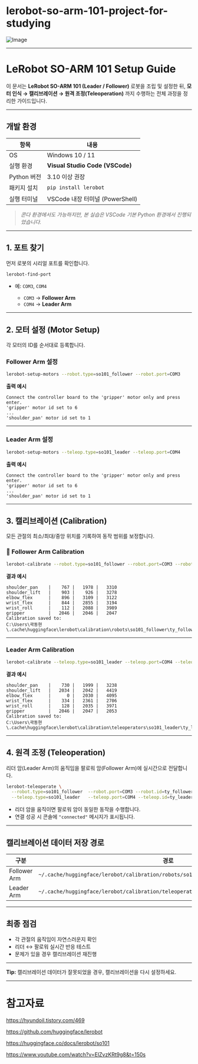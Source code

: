 # lerobot-so-arm-101-project-for-studying
![Image](https://github.com/user-attachments/assets/bbfb79ad-0a2f-4016-ad69-124146166fcf)

---


# LeRobot SO-ARM 101 Setup Guide

이 문서는 **LeRobot SO-ARM 101 (Leader / Follower)** 로봇을 조립 및 설정한 뒤,
**모터 인식 → 캘리브레이션 → 원격 조정(Teleoperation)** 까지 수행하는 전체 과정을 정리한 가이드입니다.

---

## 개발 환경

| 항목        | 내용                              |
| --------- | ------------------------------- |
| OS        | Windows 10 / 11                 |
| 실행 환경     | **Visual Studio Code (VSCode)** |
| Python 버전 | 3.10 이상 권장                      |
| 패키지 설치    | `pip install lerobot`           |
| 실행 터미널    | VSCode 내장 터미널 (PowerShell)      |

>  *콘다 환경에서도 가능하지만, 본 실습은 VSCode 기본 Python 환경에서 진행되었습니다.*

---

## 1. 포트 찾기

먼저 로봇의 시리얼 포트를 확인합니다.

```bash
lerobot-find-port
```

* 예: `COM3`, `COM4`

  * `COM3` → **Follower Arm**
  * `COM4` → **Leader Arm**

---

## 2. 모터 설정 (Motor Setup)

각 모터의 ID를 순서대로 등록합니다.

### Follower Arm 설정

```bash
lerobot-setup-motors --robot.type=so101_follower --robot.port=COM3
```

**출력 예시**

```
Connect the controller board to the 'gripper' motor only and press enter.
'gripper' motor id set to 6
...
'shoulder_pan' motor id set to 1
```

---

### Leader Arm 설정

```bash
lerobot-setup-motors --teleop.type=so101_leader --teleop.port=COM4
```

**출력 예시**

```
Connect the controller board to the 'gripper' motor only and press enter.
'gripper' motor id set to 6
...
'shoulder_pan' motor id set to 1
```

---

## 3. 캘리브레이션 (Calibration)

모든 관절의 최소/최대/중앙 위치를 기록하여 동작 범위를 보정합니다.

### 🦿 Follower Arm Calibration

```bash
lerobot-calibrate --robot.type=so101_follower --robot.port=COM3 --robot.id=ty_follower_arm
```

**결과 예시**

```
shoulder_pan    |    767 |   1978 |   3310
shoulder_lift   |    903 |    926 |   3278
elbow_flex      |    896 |   3109 |   3122
wrist_flex      |    844 |   2855 |   3194
wrist_roll      |    112 |   2088 |   3989
gripper         |   2046 |   2046 |   2047
Calibration saved to:
C:\Users\곽동현\.cache\huggingface\lerobot\calibration\robots\so101_follower\ty_follower_arm.json
```

---

### Leader Arm Calibration

```bash
lerobot-calibrate --teleop.type=so101_leader --teleop.port=COM4 --teleop.id=ty_leader_arm
```

**결과 예시**

```
shoulder_pan    |    730 |   1999 |   3238
shoulder_lift   |   2034 |   2042 |   4419
elbow_flex      |      0 |   2030 |   4095
wrist_flex      |    334 |   2361 |   2706
wrist_roll      |    128 |   2035 |   3971
gripper         |   2046 |   2047 |   2053
Calibration saved to:
C:\Users\곽동현\.cache\huggingface\lerobot\calibration\teleoperators\so101_leader\ty_leader_arm.json
```

---

## 4. 원격 조정 (Teleoperation)

리더 암(Leader Arm)의 움직임을 팔로워 암(Follower Arm)에 실시간으로 전달합니다.

```bash
lerobot-teleoperate \
  --robot.type=so101_follower  --robot.port=COM3 --robot.id=ty_follower_arm \
  --teleop.type=so101_leader   --teleop.port=COM4 --teleop.id=ty_leader_arm
```

* 리더 암을 움직이면 팔로워 암이 동일한 동작을 수행합니다.
* 연결 성공 시 콘솔에 `"connected"` 메시지가 표시됩니다.

---

## 캘리브레이션 데이터 저장 경로

| 구분           | 경로                                                                                       |
| ------------ | ---------------------------------------------------------------------------------------- |
| Follower Arm | `~/.cache/huggingface/lerobot/calibration/robots/so101_follower/ty_follower_arm.json`    |
| Leader Arm   | `~/.cache/huggingface/lerobot/calibration/teleoperators/so101_leader/ty_leader_arm.json` |

---

## 최종 점검

* 각 관절의 움직임이 자연스러운지 확인
* 리더 ↔ 팔로워 실시간 반응 테스트
* 문제가 있을 경우 캘리브레이션 재진행

---

 **Tip:**
캘리브레이션 데이터가 잘못되었을 경우,
캘리브레이션을 다시 설정하세요.

---





# 참고자료 

https://hyundoil.tistory.com/469


https://github.com/huggingface/lerobot


https://huggingface.co/docs/lerobot/so101

https://www.youtube.com/watch?v=ElZvzKRt9g8&t=150s

